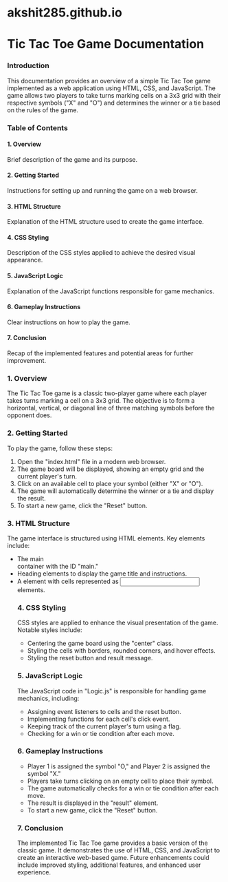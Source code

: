 # akshit285.github.io

# Tic Tac Toe Game Documentation
### Introduction
This documentation provides an overview of a simple Tic Tac Toe game implemented as a web application using HTML, CSS, and JavaScript. The game allows two players to take turns marking cells on a 3x3 grid with their respective symbols ("X" and "O") and determines the winner or a tie based on the rules of the game.

### Table of Contents
#### 1. Overview
Brief description of the game and its purpose.

#### 2. Getting Started
Instructions for setting up and running the game on a web browser.

#### 3. HTML Structure
Explanation of the HTML structure used to create the game interface.

#### 4. CSS Styling
Description of the CSS styles applied to achieve the desired visual appearance.

#### 5. JavaScript Logic
Explanation of the JavaScript functions responsible for game mechanics.

#### 6. Gameplay Instructions
Clear instructions on how to play the game.

#### 7. Conclusion
Recap of the implemented features and potential areas for further improvement.

### 1. Overview
The Tic Tac Toe game is a classic two-player game where each player takes turns marking a cell on a 3x3 grid. The objective is to form a horizontal, vertical, or diagonal line of three matching symbols before the opponent does.

### 2. Getting Started
To play the game, follow these steps:

1. Open the "index.html" file in a modern web browser.
2. The game board will be displayed, showing an empty grid and the current player's turn.
3. Click on an available cell to place your symbol (either "X" or "O").
4. The game will automatically determine the winner or a tie and display the result.
5. To start a new game, click the "Reset" button.

### 3. HTML Structure
The game interface is structured using HTML elements. Key elements include:

- The main <div> container with the ID "main."
- Heading elements to display the game title and instructions.
- A <table> element with cells represented as <input> elements.

### 4. CSS Styling
CSS styles are applied to enhance the visual presentation of the game. Notable styles include:

- Centering the game board using the "center" class.
- Styling the cells with borders, rounded corners, and hover effects.
- Styling the reset button and result message.

### 5. JavaScript Logic
The JavaScript code in "Logic.js" is responsible for handling game mechanics, including:

- Assigning event listeners to cells and the reset button.
- Implementing functions for each cell's click event.
- Keeping track of the current player's turn using a flag.
- Checking for a win or tie condition after each move.

### 6. Gameplay Instructions
- Player 1 is assigned the symbol "O," and Player 2 is assigned the symbol "X."
- Players take turns clicking on an empty cell to place their symbol.
- The game automatically checks for a win or tie condition after each move.
- The result is displayed in the "result" element.
- To start a new game, click the "Reset" button.

### 7. Conclusion
The implemented Tic Tac Toe game provides a basic version of the classic game. It demonstrates the use of HTML, CSS, and JavaScript to create an interactive web-based game. Future enhancements could include improved styling, additional features, and enhanced user experience.
